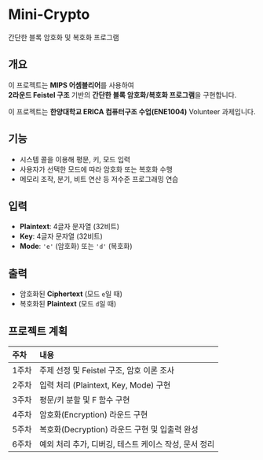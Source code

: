 # Mini-Crypto
간단한 블록 암호화 및 복호화 프로그램

## 개요
이 프로젝트는 **MIPS 어셈블리어**를 사용하여  
**2라운드 Feistel 구조** 기반의 **간단한 블록 암호화/복호화 프로그램**을 구현합니다.

이 프로젝트는
**한양대학교 ERICA 컴퓨터구조 수업(ENE1004)** Volunteer 과제입니다.

## 기능
- 시스템 콜을 이용해 평문, 키, 모드 입력
- 사용자가 선택한 모드에 따라 암호화 또는 복호화 수행
- 메모리 조작, 분기, 비트 연산 등 저수준 프로그래밍 연습

## 입력
- **Plaintext**: 4글자 문자열 (32비트)
- **Key**: 4글자 문자열 (32비트)
- **Mode**: `'e'` (암호화) 또는 `'d'` (복호화)

## 출력
- 암호화된 **Ciphertext** (모드 `e`일 때)
- 복호화된 **Plaintext** (모드 `d`일 때)

## 프로젝트 계획
| 주차 | 내용 |
|:---|:---|
| 1주차 | 주제 선정 및 Feistel 구조, 암호 이론 조사 |
| 2주차 | 입력 처리 (Plaintext, Key, Mode) 구현 |
| 3주차 | 평문/키 분할 및 F 함수 구현 |
| 4주차 | 암호화(Encryption) 라운드 구현 |
| 5주차 | 복호화(Decryption) 라운드 구현 및 입출력 완성 |
| 6주차 | 예외 처리 추가, 디버깅, 테스트 케이스 작성, 문서 정리 |
